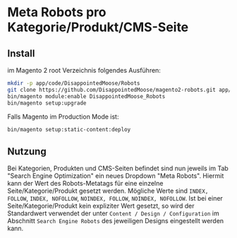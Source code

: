 # Meta Robots pro Kategorie/Produkt/CMS-Seite
## Install
im Magento 2 root Verzeichnis folgendes Ausführen:
```bash
mkdir -p app/code/DisappointedMoose/Robots
git clone https://github.com/DisappointedMoose/magento2-robots.git app/code/DisappointedMoose/Robots
bin/magento module:enable DisappointedMoose_Robots
bin/magento setup:upgrade
```

Falls Magento im Production Mode ist:
```bash
bin/magento setup:static-content:deploy
```

## Nutzung
Bei Kategorien, Produkten und CMS-Seiten befindet sind nun jeweils im Tab
"Search Engine Optimization" ein neues Dropdown "Meta Robots". Hiermit kann
der Wert des Robots-Metatags für eine einzelne Seite/Kategorie/Produkt gesetzt
werden. Mögliche Werte sind `INDEX, FOLLOW`, `INDEX, NOFOLLOW`, `NOINDEX, FOLLOW`,
`NOINDEX, NOFOLLOW`. Ist bei einer Seite/Kategorie/Produkt kein expliziter Wert
gesetzt, so wird der Standardwert verwendet der unter 
`Content / Design / Configuration` im Abschnitt `Search Engine Robots` des jeweiligen
Designs eingestellt werden kann.